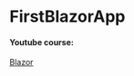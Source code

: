 # FirstBlazorApp

#### Youtube course:
[Blazor](https://www.youtube.com/playlist?list=PLdo4fOcmZ0oUJCA3DCzKT79Oe3kdKEceX/)
